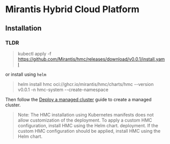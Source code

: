 # Mirantis Hybrid Cloud Platform

## Installation

### TLDR

> kubectl apply -f https://github.com/Mirantis/hmc/releases/download/v0.0.1/install.yaml

or install using `helm`

> helm install hmc oci://ghcr.io/mirantis/hmc/charts/hmc --version v0.0.1 -n hmc-system --create-namespace

Then follow the [Deploy a managed cluster](#deploy-a-managed-cluster) guide to create a managed cluster.

> Note: The HMC installation using Kubernetes manifests does not allow customization of the deployment. To apply a custom HMC configuration, install HMC using the Helm chart.
> deployment. If the custom HMC configuration should be applied, install HMC using
> the Helm chart.